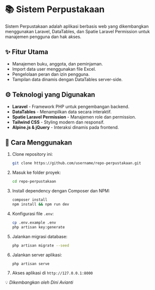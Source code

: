 # 📚 Sistem Perpustakaan

Sistem Perpustakaan adalah aplikasi berbasis web yang dikembangkan menggunakan Laravel, DataTables, dan Spatie Laravel Permission untuk manajemen pengguna dan hak akses.

## ✨ Fitur Utama

-   Manajemen buku, anggota, dan peminjaman.
-   Import data user menggunakan file Excel.
-   Pengelolaan peran dan izin pengguna.
-   Tampilan data dinamis dengan DataTables server-side.

## ⚙️ Teknologi yang Digunakan

-   **Laravel** - Framework PHP untuk pengembangan backend.
-   **DataTables** - Menampilkan data secara interaktif.
-   **Spatie Laravel Permission** - Manajemen role dan permission.
-   **Tailwind CSS** - Styling modern dan responsif.
-   **Alpine.js & jQuery** - Interaksi dinamis pada frontend.

## 🚀 Cara Menggunakan

1. Clone repository ini:
    ```sh
    git clone https://github.com/username/repo-perpustakaan.git
    ```
2. Masuk ke folder proyek:
    ```sh
    cd repo-perpustakaan
    ```
3. Install dependency dengan Composer dan NPM:
    ```sh
    composer install
    npm install && npm run dev
    ```
4. Konfigurasi file `.env`:
    ```sh
    cp .env.example .env
    php artisan key:generate
    ```
5. Jalankan migrasi database:
    ```sh
    php artisan migrate --seed
    ```
6. Jalankan server aplikasi:
    ```sh
    php artisan serve
    ```
7. Akses aplikasi di `http://127.0.0.1:8000`

💡 _Dikembangkan oleh Dini Avianti_
